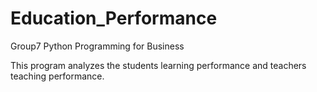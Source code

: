 # Education_Performance
Group7 Python Programming for Business

This program analyzes the students learning performance and teachers
teaching performance.
